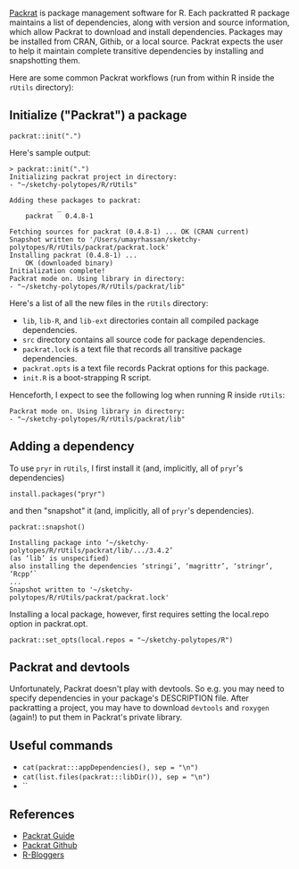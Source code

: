 [Packrat](https://rstudio.github.io/packrat/walkthrough.html) is package management software for R. 
Each packratted R package maintains a list of dependencies, along with version and source information, which
allow Packrat to download and install dependencies. Packages may be installed from CRAN, Githib, or a local 
source. Packrat expects the user to help it maintain complete transitive dependencies by installing and 
snapshotting them.

Here are some common Packrat workflows (run from within R inside the `rUtils` directory):

## Initialize ("Packrat") a package

`packrat::init(".")`

Here's sample output:

```
> packrat::init(".")
Initializing packrat project in directory:
- "~/sketchy-polytopes/R/rUtils"

Adding these packages to packrat:
            _        
    packrat   0.4.8-1

Fetching sources for packrat (0.4.8-1) ... OK (CRAN current)
Snapshot written to '/Users/umayrhassan/sketchy-polytopes/R/rUtils/packrat/packrat.lock'
Installing packrat (0.4.8-1) ... 
	OK (downloaded binary)
Initialization complete!
Packrat mode on. Using library in directory:
- "~/sketchy-polytopes/R/rUtils/packrat/lib"
```

Here's a list of all the new files in the `rUtils` directory:

* `lib`, `lib-R`, and `lib-ext` directories contain all compiled package dependencies.
* `src` directory contains all source code for package dependencies.
* `packrat.lock` is a text file that records all transitive package dependencies.
* `packrat.opts` is a text file records Packrat options for this package.
* `init.R` is a boot-strapping R script.

Henceforth, I expect to see the following log when running R inside `rUtils`:

```
Packrat mode on. Using library in directory:
- "~/sketchy-polytopes/R/rUtils/packrat/lib"
```

## Adding a dependency

To use `pryr` in `rUtils`, I first install it (and, implicitly, all of `pryr`'s dependencies)

`install.packages("pryr")`

and then "snapshot" it (and, implicitly, all of `pryr`'s dependencies).

`packrat::snapshot()`

```
Installing package into ‘~/sketchy-polytopes/R/rUtils/packrat/lib/.../3.4.2’
(as ‘lib’ is unspecified)
also installing the dependencies ‘stringi’, ‘magrittr’, ‘stringr’, ‘Rcpp’`
...
Snapshot written to '~/sketchy-polytopes/R/rUtils/packrat/packrat.lock'
```

Installing a local package, however, first requires setting the local.repo option in packrat.opt.

`packrat::set_opts(local.repos = "~/sketchy-polytopes/R")`

## Packrat and devtools

Unfortunately, Packrat doesn't play with devtools. So e.g. you may need to specify dependencies in 
your package's DESCRIPTION file. After packratting a project, you may have to download `devtools`
and `roxygen` (again!) to put them in Packrat's private library.

## Useful commands

* `cat(packrat:::appDependencies(), sep = "\n")`
* `cat(list.files(packrat:::libDir()), sep = "\n")`
* ``

## References

* [Packrat Guide](https://rstudio.github.io/packrat/walkthrough.html)
* [Packrat Github](https://github.com/rstudio/packrat)
* [R-Bloggers](https://www.r-bloggers.com/creating-reproducible-software-environments-with-packrat/)
